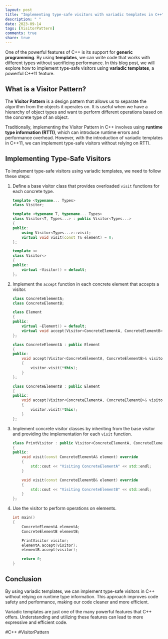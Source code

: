 ```yaml
---
layout: post
title: "Implementing type-safe visitors with variadic templates in C++"
description: " "
date: 2023-09-14
tags: [VisitorPattern]
comments: true
share: true
---
```


One of the powerful features of C++ is its support for **generic programming**. By using **templates**, we can write code that works with different types without sacrificing performance. In this blog post, we will explore how to implement type-safe visitors using **variadic templates**, a powerful C++11 feature.

## What is a Visitor Pattern?

The **Visitor Pattern** is a design pattern that allows us to separate the algorithm from the objects it operates on. It is useful when we have a hierarchy of object types and want to perform different operations based on the concrete type of an object.

Traditionally, implementing the Visitor Pattern in C++ involves using **runtime type information (RTTI)**, which can introduce runtime errors and performance overhead. However, with the introduction of variadic templates in C++11, we can implement type-safe visitors without relying on RTTI.

## Implementing Type-Safe Visitors

To implement type-safe visitors using variadic templates, we need to follow these steps:

1. Define a base visitor class that provides overloaded `visit` functions for each concrete type.

   ```cpp
   template <typename... Types>
   class Visitor;

   template <typename T, typename... Types>
   class Visitor<T, Types...> : public Visitor<Types...>
   {
   public:
       using Visitor<Types...>::visit;
       virtual void visit(const T& element) = 0;
   };

   template <>
   class Visitor<>
   {
   public:
       virtual ~Visitor() = default;
   };
   ```

2. Implement the `accept` function in each concrete element that accepts a visitor.

   ```cpp
   class ConcreteElementA;
   class ConcreteElementB;

   class Element
   {
   public:
       virtual ~Element() = default;
       virtual void accept(Visitor<ConcreteElementA, ConcreteElementB>& visitor) = 0;
   };

   class ConcreteElementA : public Element
   {
   public:
       void accept(Visitor<ConcreteElementA, ConcreteElementB>& visitor) override
       {
           visitor.visit(*this);
       }
   };

   class ConcreteElementB : public Element
   {
   public:
       void accept(Visitor<ConcreteElementA, ConcreteElementB>& visitor) override
       {
           visitor.visit(*this);
       }
   };
   ```

3. Implement concrete visitor classes by inheriting from the base visitor and providing the implementation for each `visit` function.

   ```cpp
   class PrintVisitor : public Visitor<ConcreteElementA, ConcreteElementB>
   {
   public:
       void visit(const ConcreteElementA& element) override
       {
           std::cout << "Visiting ConcreteElementA" << std::endl;
       }

       void visit(const ConcreteElementB& element) override
       {
           std::cout << "Visiting ConcreteElementB" << std::endl;
       }
   };
   ```

4. Use the visitor to perform operations on elements.

   ```cpp
   int main()
   {
       ConcreteElementA elementA;
       ConcreteElementB elementB;

       PrintVisitor visitor;
       elementA.accept(visitor);
       elementB.accept(visitor);

       return 0;
   }
   ```

## Conclusion

By using variadic templates, we can implement type-safe visitors in C++ without relying on runtime type information. This approach improves code safety and performance, making our code cleaner and more efficient.

Variadic templates are just one of the many powerful features that C++ offers. Understanding and utilizing these features can lead to more expressive and efficient code. 

#C++ #VisitorPattern